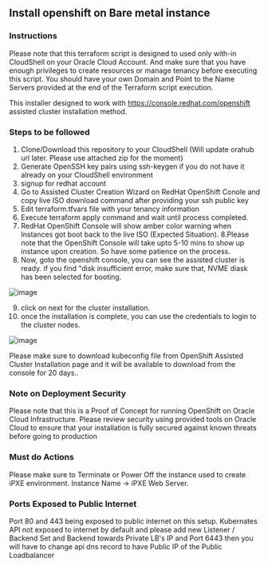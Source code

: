 ## Install openshift on Bare metal instance

### Instructions
Please note that this terraform script is designed to used only with-in CloudShell on your Oracle Cloud Account.
And make sure that you have enough privileges to create resources or manage tenancy before executing this script. 
You should have your own Domain and Point to the Name Servers provided at the end of the Terraform script execution.

This installer designed to work with https://console.redhat.com/openshift assisted cluster installation method. 

### Steps to be followed
1. Clone/Download this repository to your CloudShell (Will update orahub url later. Please use attached zip for the moment)
2. Generate OpenSSH key pairs using ssh-keygen if you do not have it already on your CloudShell environment
3. signup for redhat account
4. Go to Assisted Cluster Creation Wizard on RedHat OpenShift Conole and copy live ISO download command after providing your ssh public key
5. Edit terraform.tfvars file with your tenancy information
6. Execute terraform apply command and wait until process completed.
7. RedHat OpenShift Console will show amber color warning when Instances got boot back to the live ISO (Expected Situation). 
8.Please note that the OpenShift Console will take upto 5-10 mins to show up instance upon creation. So have some patience on the process.
9. Now, goto the openshift console, you can see the assisted cluster is ready.
if you find "disk insufficient error, make sure that, NVME diask has been selected for booting.

![image](https://user-images.githubusercontent.com/26675416/146725950-dd02d4ed-bccc-4a59-bb5a-ef35b914b4e9.png)

9. click on next for the cluster installation.
10. once the installation is complete, you can use the credentials to login to the cluster nodes.

![image](https://user-images.githubusercontent.com/26675416/146726221-67f97301-0676-44a6-9b25-770f86451b23.png)

Please make sure to download kubeconfig file from OpenShift Assisted Cluster Installation page and it will be available to download from the console for 20 days..

### Note on Deployment Security
Please note that this is a Proof of Concept for running OpenShift on Oracle Cloud Infrastructure. Please review security using provided tools on Oracle Cloud to ensure that your installation is fully secured against known threats before going to production

### Must do Actions
Please make sure to Terminate or Power Off the instance used to create iPXE environment. Instance Name -> iPXE Web Server.

### Ports Exposed to Public Internet
Port 80 and 443 being exposed to public internet on this setup. Kubernates API not exposed to internet by default and please add new Listener / Backend Set and Backend towards Private LB's IP and Port 6443 then you will have to change api dns record to have Public IP of the Public Loadbalancer

